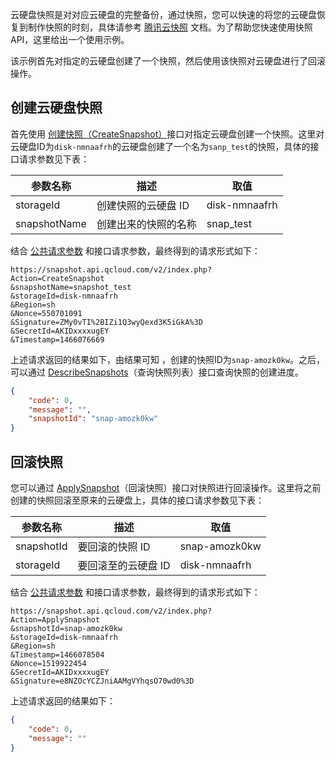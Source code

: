 云硬盘快照是对对应云硬盘的完整备份，通过快照，您可以快速的将您的云硬盘恢复到制作快照的时刻，具体请参考 [腾讯云快照](https://cloud.tencent.com/document/product/362/5754) 文档。为了帮助您快速使用快照API，这里给出一个使用示例。

该示例首先对指定的云硬盘创建了一个快照，然后使用该快照对云硬盘进行了回滚操作。

## 创建云硬盘快照

首先使用 [创建快照（CreateSnapshot）](https://cloud.tencent.com/doc/api/364/2529)接口对指定云硬盘创建一个快照。这里对云硬盘ID为`disk-nmnaafrh`的云硬盘创建了一个名为`sanp_test`的快照，具体的接口请求参数见下表：

| 参数名称 | 描述 |  取值 |
| --- | --- | --- |
| storageId| 创建快照的云硬盘 ID |  disk-nmnaafrh |
| snapshotName | 创建出来的快照的名称 | snap_test |


结合 [公共请求参数](/document/product/240/8320) 和接口请求参数，最终得到的请求形式如下：
```shell
https://snapshot.api.qcloud.com/v2/index.php?
Action=CreateSnapshot
&snapshotName=snapshot_test
&storageId=disk-nmnaafrh
&Region=sh
&Nonce=550701091
&Signature=ZMy0vTI%2BIZi1Q3wyQexd3K5iGkA%3D
&SecretId=AKIDxxxxugEY
&Timestamp=1466076669
```

上述请求返回的结果如下，由结果可知 ，创建的快照ID为`snap-amozk0kw`。之后，可以通过 [DescribeSnapshots](https://cloud.tencent.com/doc/api/364/2530)（查询快照列表）接口查询快照的创建进度。

```json
{
	"code": 0,
	"message": "",
	"snapshotId": "snap-amozk0kw"
}
```

## 回滚快照

您可以通过 [ApplySnapshot](https://cloud.tencent.com/doc/api/364/2533)（回滚快照）接口对快照进行回滚操作。这里将之前创建的快照回滚至原来的云硬盘上，具体的接口请求参数见下表：

| 参数名称 | 描述 |  取值 |
| --- | --- | --- |
| snapshotId | 要回滚的快照 ID | snap-amozk0kw |
| storageId | 要回滚至的云硬盘 ID | disk-nmnaafrh |


结合 [公共请求参数](/document/product/240/8320) 和接口请求参数，最终得到的请求形式如下：

```shell
https://snapshot.api.qcloud.com/v2/index.php?
Action=ApplySnapshot
&snapshotId=snap-amozk0kw
&storageId=disk-nmnaafrh
&Region=sh
&Timestamp=1466078504
&Nonce=1519922454
&SecretId=AKIDxxxxugEY
&Signature=e8NZOcYCZJniAAMgVYhqsO70wd0%3D
```

上述请求返回的结果如下：
```json
{
	"code": 0,
	"message": ""
}
```
